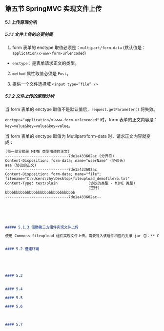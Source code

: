 ## 第五节 SpringMVC 实现文件上传


#### 5.1 上传原理分析

##### 5.1.1 文件上传的必要前提

1. form 表单的 enctype 取值必须是：`multipart/form-data`
(默认值是：`application/x-www-form-urlencoded`)
  * `enctype`：是表单请求正文的类型。

2. `method` 属性取值必须是 `Post`。

3. 提供一个文件选择域 `<input type=”file” />`


##### 5.1.2 文件上传的原理分析

当 form 表单的 enctype 取值不是默认值后，`request.getParameter()` 将失效。

`enctype="application/x-www-form-urlencoded"` 时，form 表单的正文内容是：`key=value&key=value&key=value`。

当 form 表单的 enctype 取值为 Mutilpart/form-data 时，请求正文内容就变成：

```markdown
(每一部分都是 MIME 类型描述的正文)
-----------------------------7de1a433602ac (分界符)
Content-Disposition: form-data; name="userName" (协议头)
aaa (协议的正文)
-----------------------------7de1a433602ac
Content-Disposition: form-data; name="file";
filename="C:\Users\zhy\Desktop\fileupload_demofile\b.txt"
Content-Type: text/plain              (协议的类型 - MIME 类型)
                                      (空行)
bbbbbbbbbbbbbbbbbbbbbbbbbbbbbbbb
-----------------------------7de1a433602ac--






##### 5.1.3 借助第三方组件实现文件上传

使用 Commons-fileupload 组件实现文件上传，需要导入该组件相应的支撑 jar 包：** Commons-fileupload 和 commons-io**。commons-io 不属于文件上传组件的开发 jar 文件，但 Commons-fileupload 组件从 1.1 版本开始，它工作时需要 commons-io 包的支持。


#### 5.2 搭建环境



 
  
#### 5.3 

    
#### 5.4 

#### 5.5 

#### 5.6   

  
      
#### 5.7                         
     